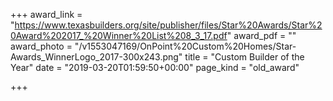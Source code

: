 +++
award_link = "https://www.texasbuilders.org/site/publisher/files/Star%20Awards/Star%20Award%202017_%20Winner%20List%208_3_17.pdf"
award_pdf = ""
award_photo = "/v1553047169/OnPoint%20Custom%20Homes/Star-Awards_WinnerLogo_2017-300x243.png"
title = "Custom Builder of the Year"
date = "2019-03-20T01:59:50+00:00"
page_kind = "old_award"

+++
